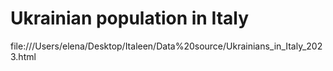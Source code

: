 # Ukrainian population in Italy

file:///Users/elena/Desktop/Italeen/Data%20source/Ukrainians_in_Italy_2023.html
